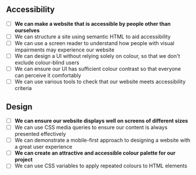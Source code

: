 ## Accessibility

- [ ] **We can make a website that is accessible by people other than ourselves**
- [ ] We can structure a site using semantic HTML to aid accessibility
- [ ] We can use a screen reader to understand how people with visual impairments may experience our website
- [ ] We can design a UI without relying solely on colour, so that we don't exclude colour-blind users
- [ ] We can ensure our UI has sufficient colour contrast so that everyone can perceive it comfortably
- [ ] We can use various tools to check that our website meets accessibility criteria

## Design

- [ ] **We can ensure our website displays well on screens of different sizes**
- [ ] We can use CSS media queries to ensure our content is always presented effectively
- [ ] We can demonstrate a mobile-first approach to designing a website with a great user experience
- [ ] **We can create an attractive and accessible colour palette for our project**
- [ ] We can use CSS variables to apply repeated colours to HTML elements
